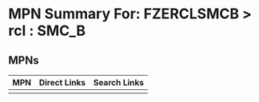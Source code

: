 



# MPN Summary For: FZERCLSMCB > rcl : SMC_B

## MPNs
  

|MPN|Direct Links|Search Links|
| :--- | :--- | :--- |
||||
